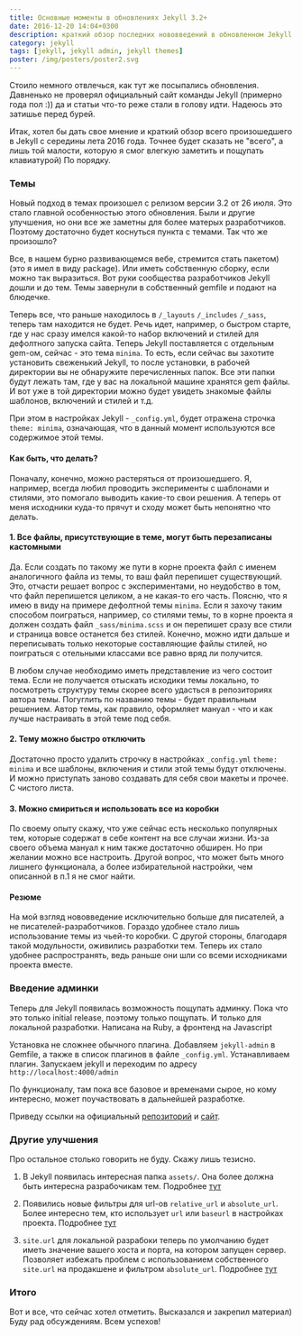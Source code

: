 ```yaml
---
title: Основные моменты в обновлениях Jekyll 3.2+
date: 2016-12-20 14:04+0300
description: краткий обзор последних нововведений в обновленном Jekyll 3.2+
category: jekyll
tags: [jekyll, jekyll admin, jekyll themes]
poster: /img/posters/poster2.svg
---
```

Стоило немного отвлечься, как тут же посыпались обновления. Давненько не проверял официальный сайт команды Jekyll (примерно года пол :)) да и статьи что-то реже стали в голову идти. Надеюсь это затишье перед бурей.

Итак, хотел бы дать свое мнение и краткий обзор всего произошедшего в Jekyll с середины лета 2016 года. Точнее будет сказать не "всего", а лишь той малости, которую я смог влегкую заметить и пощупать клавиатурой) По порядку.

### Темы

Новый подход в темах произошел с релизом версии 3.2 от 26 июля. Это стало главной особенностью этого обновления. Были и другие улучшения, но они все же заметны для более матерых разработчиков. Поэтому достаточно будет коснуться пункта с темами. Так что же произошло?

Все, в нашем бурно развивающемся вебе, стремится стать пакетом) (это я имел в виду package). Или иметь собственную сборку, если можно так выразиться. Вот руки сообщества разработчиков Jekyll дошли и до тем. Темы завернули в собственный gemfile и подают на блюдечке. 

Теперь все, что раньше находилось в `/_layouts` `/_includes` `/_sass`, теперь там находится не будет. Речь идет, например, о быстром старте, где у нас сразу имелся какой-то набор включений и стилей для дефолтного запуска сайта. Теперь Jekyll поставляется с отдельным gem-ом, сейчас - это тема `minima`. То есть, если сейчас вы захотите установить свеженький Jekyll, то после установки, в рабочей директории вы не обнаружите перечисленных папок. Все эти папки будут лежать там, где у вас на локальной машине хранятся gem файлы. И вот уже в той директории можно будет увидеть знакомые файлы шаблонов, включений и стилей и т.д.

При этом в настройках Jekyll - `_config.yml`, будет отражена строчка `theme: minima`, означающая, что в данный момент используются все содержимое этой темы. 

#### Как быть, что делать?

Поначалу, конечно, можно растеряться от произошедшего. Я, например, всегда любил проводить эксперименты с шаблонами и стилями, это помогало выводить какие-то свои решения. А теперь от меня исходники куда-то прячут и сходу может быть непонятно что делать.

#### 1. Все файлы, присутствующие в теме, могут быть перезаписаны кастомными

Да. Если создать по такому же пути в корне проекта файл с именем аналогичного файла из темы, то ваш файл перепишет существующий. Это, отчасти решает вопрос с экспериментами, но неудобство в том, что файл перепишется целиком, а не какая-то его часть. Поясню, что я имею в виду на примере дефолтной темы `minima`. Если я захочу таким способом поиграться, например, со стилями темы, то в корне проекта я должен создать файл `_sass/minima.scss` и он перепишет сразу все стили и страница вовсе останется без стилей. Конечно, можно идти дальше и переписывать только некоторые составляющие файлы стилей, но поиграться с отельными классами все равно вряд ли получится.

В любом случае необходимо иметь представление из чего состоит тема. Если не получается отыскать исходики темы локально, то посмотреть структуру темы скорее всего удасться в репозиториях автора темы. Погуглить по названию темы - будет правильным решением. Автор темы, как правило, оформляет мануал - что и как лучше настраивать в этой теме под себя.

#### 2. Тему можно быстро отключить

Достаточно просто удалить строчку в настройках `_config.yml` `theme: minima` и все шаблоны, включения и стили этой темы будут отключены. И можно приступать заново создавать для себя свои макеты и прочее. С чистого листа.

#### 3. Можно смириться и использовать все из коробки

По своему опыту скажу, что уже сейчас есть несколько популярных тем, которые содержат в себе контент на все случаи жизни. Из-за своего объема мануал к ним также достаточно обширен. Но при желании можно все настроить. Другой вопрос, что может быть много лишнего функционала, а более избирательной настройки, чем описанной в п.1 я не смог найти. 

#### Резюме

На мой взгляд нововведение исключительно больше для писателей, а не писателей-разработчиков. Гораздо удобнее стало лишь использование темы из чьей-то коробки. С другой стороны, благодаря такой модульности, оживились разработки тем. Теперь их стало удобнее распространять, ведь раньше они шли со всеми исходниками проекта вместе.

### Введение админки

Теперь для Jekyll появилась возможность пощупать админку. Пока что это только initial release, поэтому только пощупать. И только для локальной разработки. Написана на Ruby, а фронтенд на Javascript

Установка не сложнее обычного плагина. Добавляем `jekyll-admin` в Gemfile, а также в список плагинов в файле `_config.yml`. Устанавливаем плагин. Запускаем jekyll и переходим по адресу `http://localhost:4000/admin`

По функционалу, там пока все базовое и временами сырое, но кому интересно, может поучаствовать в дальнейшей разработке.

Приведу ссылки на официальный [репозиторий](https://github.com/jekyll/jekyll-admin) и [сайт](https://jekyll.github.io/jekyll-admin/).

### Другие улучшения

Про остальное столько говорить не буду. Скажу лишь тезисно.

1. В Jekyll появилась интересная папка `assets/`. Она более должна быть интересна разрабочикам тем. Подробнее [тут](https://jekyllrb.com/docs/themes/#assets)

2. Появились новые фильтры для url-ов `relative_url` и `absolute_url`. Более интересно тем, кто использует `url` или `baseurl` в настройках проекта. Подробнее [тут](https://jekyllrb.com/news/#relativeurl-and-absoluteurl-filters)

3. `site.url` для локальной разрабоки теперь по умолчанию будет иметь значение вашего хоста и порта, на котором запущен сервер. Позволяет избежать проблем с использованием собственного `site.url` на продакшене и фильтром `absolute_url`. Подробнее [тут](https://jekyllrb.com/news/#siteurl-is-set-by-the-development-server)

### Итого

Вот и все, что сейчас хотел отметить. Высказался и закрепил материал) Буду рад обсуждениям. Всем успехов!

